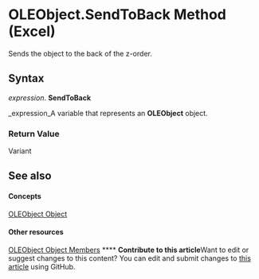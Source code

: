 
# OLEObject.SendToBack Method (Excel)

Sends the object to the back of the z-order.


## Syntax

 _expression_. **SendToBack**

 _expression_A variable that represents an  **OLEObject** object.


### Return Value

Variant


## See also


#### Concepts


 [OLEObject Object](bc3ef12d-1531-6c21-71ab-3df6bb851f3b.md)
#### Other resources


 [OLEObject Object Members](fcee0a0a-a270-9f03-37f6-eb5989797bba.md)
****   **Contribute to this article**Want to edit or suggest changes to this content? You can edit and submit changes to  [this article](https://github.com/jhershey00/VBA_Excel_Test/OpenXMLCon/articles/c500dfd8-9176-49ae-23a2-24f64ef897b3.md) using GitHub.

